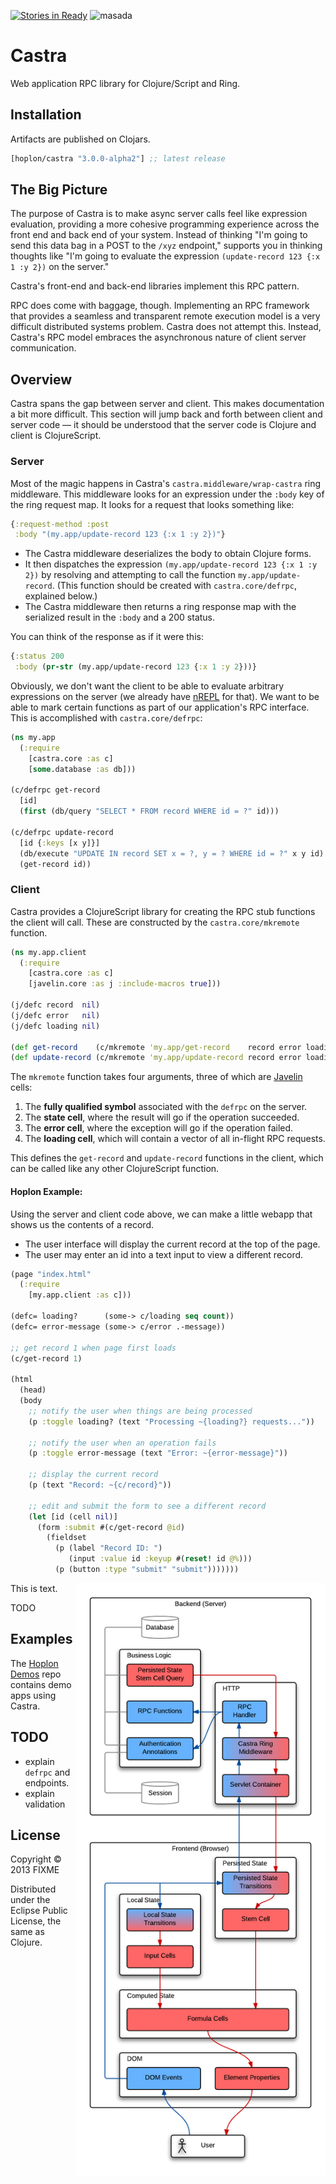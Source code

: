 [![Stories in Ready](https://badge.waffle.io/tailrecursion/castra.png?label=ready&title=Ready)](https://waffle.io/tailrecursion/castra)
![masada][2]

# Castra

Web application RPC library for Clojure/Script and Ring.

## Installation

Artifacts are published on Clojars.

[](dependency)
```clojure
[hoplon/castra "3.0.0-alpha2"] ;; latest release
```
[](/dependency)

## The Big Picture

The purpose of Castra is to make async server calls feel like
expression evaluation, providing a more cohesive programming
experience across the front end and back end of your system. Instead
of thinking "I'm going to send this data bag in a POST to the `/xyz`
endpoint," supports you in thinking thoughts like "I'm going to
evaluate the expression `(update-record 123 {:x 1 :y 2})` on the
server."

Castra's front-end and back-end libraries implement this RPC pattern.

RPC does come with baggage, though. Implementing an RPC framework that
provides a seamless and transparent remote execution model is a very
difficult distributed systems problem. Castra does not attempt this.
Instead, Castra's RPC model embraces the asynchronous nature of client
server communication.

## Overview

Castra spans the gap between server and client. This makes documentation
a bit more difficult. This section will jump back and forth between client
and server code &mdash; it should be understood that the server code is
Clojure and client is ClojureScript.

### Server

Most of the magic happens in Castra's `castra.middleware/wrap-castra`
ring middleware. This middleware looks for an expression under the
`:body` key of the ring request map. It looks for a request that looks
something like:

```clojure
{:request-method :post
 :body "(my.app/update-record 123 {:x 1 :y 2})"}
```

* The Castra middleware deserializes the body to obtain Clojure forms.
* It then dispatches the expression `(my.app/update-record 123 {:x 1 :y 2})`
  by resolving and attempting to call the function `my.app/update-record`.
  (This function should be created with `castra.core/defrpc`, explained below.)
* The Castra middleware then returns a ring response map with the serialized
  result in the `:body` and a 200 status.

You can think of the response as if it were this:

```clojure
{:status 200
 :body (pr-str (my.app/update-record 123 {:x 1 :y 2}))}
```

Obviously, we don't want the client to be able to evaluate arbitrary
expressions on the server (we already have [nREPL][nrepl] for that). We
want to be able to mark certain functions as part of our application's
RPC interface. This is accomplished with `castra.core/defrpc`:

```clojure
(ns my.app
  (:require
    [castra.core :as c]
    [some.database :as db]))

(c/defrpc get-record
  [id]
  (first (db/query "SELECT * FROM record WHERE id = ?" id)))

(c/defrpc update-record
  [id {:keys [x y]}]
  (db/execute "UPDATE IN record SET x = ?, y = ? WHERE id = ?" x y id)
  (get-record id))
```

### Client

Castra provides a ClojureScript library for creating the RPC stub functions
the client will call. These are constructed by the `castra.core/mkremote`
function.

```clojure
(ns my.app.client
  (:require
    [castra.core :as c]
    [javelin.core :as j :include-macros true]))

(j/defc record  nil)
(j/defc error   nil)
(j/defc loading nil)

(def get-record    (c/mkremote 'my.app/get-record    record error loading))
(def update-record (c/mkremote 'my.app/update-record record error loading))
```

The `mkremote` function takes four arguments, three of which are
[Javelin][javelin] cells:

1. The **fully qualified symbol** associated with the `defrpc` on the server.
2. The **state cell**, where the result will go if the operation succeeded.
3. The **error cell**, where the exception will go if the operation failed.
4. The **loading cell**, which will contain a vector of all in-flight RPC requests.

This defines the `get-record` and `update-record` functions in the client,
which can be called like any other ClojureScript function.

#### Hoplon Example:

Using the server and client code above, we can make a little webapp that
shows us the contents of a record.

* The user interface will display the current record at the top of the page.
* The user may enter an id into a text input to view a different record.

```clojure
(page "index.html"
  (:require
    [my.app.client :as c]))

(defc= loading?      (some-> c/loading seq count))
(defc= error-message (some-> c/error .-message))

;; get record 1 when page first loads
(c/get-record 1)

(html
  (head)
  (body
    ;; notify the user when things are being processed
    (p :toggle loading? (text "Processing ~{loading?} requests..."))

    ;; notify the user when an operation fails
    (p :toggle error-message (text "Error: ~{error-message}"))

    ;; display the current record
    (p (text "Record: ~{c/record}"))

    ;; edit and submit the form to see a different record
    (let [id (cell nil)]
      (form :submit #(c/get-record @id)
        (fieldset
          (p (label "Record ID: ")
             (input :value id :keyup #(reset! id @%)))
          (p (button :type "submit" "submit")))))))
```

<img src="img/arch-full.png" width="400" align="right">

This is text.

TODO

## Examples

The [Hoplon Demos][1] repo contains demo apps using Castra.

## TODO

* explain `defrpc` and endpoints.
* explain validation

## License

Copyright © 2013 FIXME

Distributed under the Eclipse Public License, the same as Clojure.

[1]: https://github.com/hoplon/demos
[2]: https://raw.github.com/hoplon/castra/master/img/Masada.png
[nrepl]: https://github.com/clojure/tools.nrepl
[javelin]: https://github.com/hoplon/javelin
